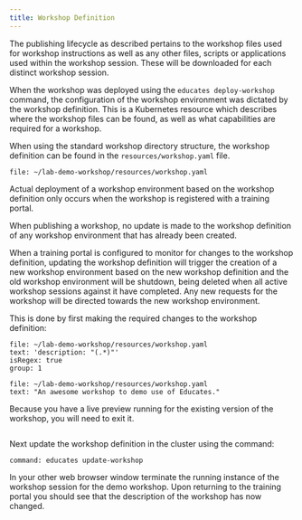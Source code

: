 ```yaml
---
title: Workshop Definition
---
```


The publishing lifecycle as described pertains to the workshop files used for
workshop instructions as well as any other files, scripts or applications used
within the workshop session. These will be downloaded for each distinct workshop
session.

When the workshop was deployed using the `educates deploy-workshop` command, the
configuration of the workshop environment was dictated by the workshop
definition. This is a Kubernetes resource which describes where the workshop
files can be found, as well as what capabilities are required for a workshop.

When using the standard workshop directory structure, the workshop definition
can be found in the `resources/workshop.yaml` file.

```editor:open-file
file: ~/lab-demo-workshop/resources/workshop.yaml
```

Actual deployment of a workshop environment based on the workshop definition
only occurs when the workshop is registered with a training portal.

When publishing a workshop, no update is made to the workshop definition
of any workshop environment that has already been created.

When a training portal is configured to monitor for changes to the workshop
definition, updating the workshop definition will trigger the creation of a new
workshop environment based on the new workshop definition and the old workshop
environment will be shutdown, being deleted when all active workshop sessions
against it have completed. Any new requests for the workshop will be directed
towards the new workshop environment.

This is done by first making the required changes to the workshop definition:

```editor:select-matching-text
file: ~/lab-demo-workshop/resources/workshop.yaml
text: 'description: "(.*)"'
isRegex: true
group: 1
```

```editor:replace-text-selection
file: ~/lab-demo-workshop/resources/workshop.yaml
text: "An awesome workshop to demo use of Educates."
```

Because you have a live preview running for the existing version of the
workshop, you will need to exit it.

```terminal:interrupt
```

Next update the workshop definition in the cluster using the command:

```terminal:execute
command: educates update-workshop
```

In your other web browser window terminate the running instance of the workshop
session for the demo workshop. Upon returning to the training portal you should
see that the description of the workshop has now changed.